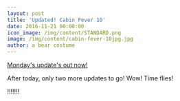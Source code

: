 ```yaml
---
layout: post
title: 'Updated! Cabin Fever 10'
date: 2016-11-21 00:00:00
icon_image: /img/content/STANDARD.png
image: /img/content/cabin-fever-10jpg.jpg
author: a bear costume
---
```



[Monday's update's out now!](/comics/collision+2016_10/)

After today, only two more updates to go! Wow! Time flies!

!!!!!!!